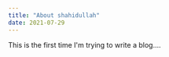 ```yaml
---
title: "About shahidullah"
date: 2021-07-29
---
```


This is the first time I'm trying to write a blog....

